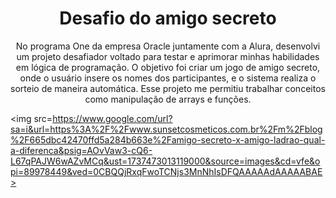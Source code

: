 <h1 align="center">Desafio do amigo secreto</h1>

<p align="center">
No programa One da empresa Oracle juntamente com a Alura, desenvolvi um projeto desafiador voltado para testar e aprimorar minhas habilidades em lógica de programação. O objetivo foi criar um jogo de amigo secreto, onde o usuário insere os nomes dos participantes, e o sistema realiza o sorteio de maneira automática. Esse projeto me permitiu trabalhar conceitos como manipulação de arrays e funções.
</p>

<img src=https://www.google.com/url?sa=i&url=https%3A%2F%2Fwww.sunsetcosmeticos.com.br%2Fm%2Fblog%2F665dbc42470ffd5a284b663e%2Famigo-secreto-x-amigo-ladrao-qual-a-diferenca&psig=AOvVaw3-cQ6-L67qPAJW6wAZvMCq&ust=1737473013119000&source=images&cd=vfe&opi=89978449&ved=0CBQQjRxqFwoTCNjs3MnNhIsDFQAAAAAdAAAAABAE>
